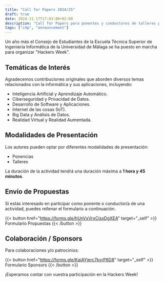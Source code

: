 ```yaml
---
title: "Call for Papers 2024/25"
draft: true
date: 2024-11-17T17:03:00+02:00
description: "Call for Papers para ponentes y conductores de talleres para los eventos de la Hackers Week"
tags: ["c4p", "announcement"]
---
```

Un año más el Consejo de Estudiantes de la Escuela Técnica Superior de Ingeniería Informática de la Universidad de Málaga se ha puesto en marcha para organizar "Hackers Week".

## Temáticas de Interés
Agradecemos contribuciones originales que aborden diversos temas relacionados con la informática y sus aplicaciones, incluyendo:

- Inteligencia Artificial y Aprendizaje Automático.
- Ciberseguridad y Privacidad de Datos.
- Desarrollo de Software y Aplicaciones.
- Internet de las cosas (IoT).
- Big Data y Análisis de Datos.
- Realidad Virtual y Realidad Aumentada.

## Modalidades de Presentación
Los autores pueden optar por diferentes modalidades de presentación:

- Ponencias
- Talleres

La duración de la actividad tendrá una duración máxima a **1 hora y 45 minutos**.
## Envío de Propuestas
Si estás interesado en participar como ponente o conductor/a de una actividad, puedes rellenar el formulario a continuación.

{{< button href="https://forms.gle/hUnVxVrxCisxDgXEA" target="_self" >}}
Formulario Propuestas
{{< /button >}}

## Colaboración / Sponsors
Para colaboraciones y/o patrocinios:

{{< button href="https://forms.gle/KaiAYjerc7kvrP6D8" target="_self" >}}
Formulario Sponsors
{{< /button >}}

¡Esperamos contar con vuestra participación en la Hackers Week!